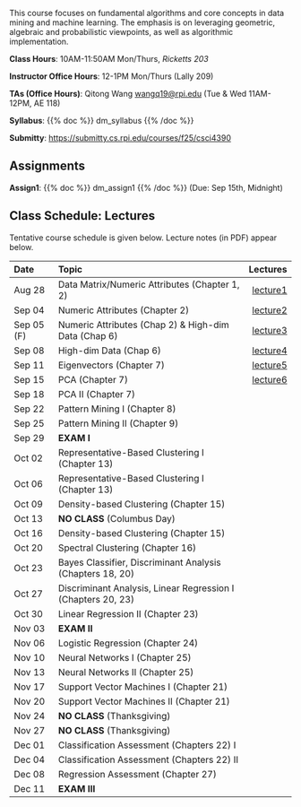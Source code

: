 <!--
.. title: CSCI4390-6390 Data Mining
.. slug: datamining
.. date: 2025-08-13 09:00:31 UTC-04:00
.. tags:
.. category:
.. link:
.. description:
.. has_math: True
.. type: text
-->

This course focuses on fundamental algorithms and core concepts in data
mining and machine learning. The emphasis is on leveraging geometric,
algebraic and probabilistic viewpoints, as well as algorithmic implementation.

**Class Hours**: 10AM-11:50AM Mon/Thurs, _Ricketts 203_

**Instructor Office Hours**: 12-1PM Mon/Thurs (Lally 209)

**TAs (Office Hours)**: Qitong Wang <wangq19@rpi.edu> (Tue & Wed 11AM-12PM, AE 118)

**Syllabus**: {{% doc %}} dm_syllabus {{% /doc %}}

**Submitty**: <https://submitty.cs.rpi.edu/courses/f25/csci4390>

## Assignments

**Assign1**: {{% doc %}} dm_assign1 {{% /doc %}} (Due: Sep 15th, Midnight)

## Class Schedule: Lectures

Tentative course schedule is given below. Lecture notes (in PDF) appear
below.

| Date       | Topic                                                        |                                                               Lectures |
| :--------- | :----------------------------------------------------------- | ---------------------------------------------------------------------: |
| Aug 28     | Data Matrix/Numeric Attributes (Chapter 1, 2)                | [lecture1](http://www.cs.rpi.edu/~zaki/DMCOURSE/lectures/lecture1.pdf) |
| Sep 04     | Numeric Attributes (Chapter 2)                               | [lecture2](http://www.cs.rpi.edu/~zaki/DMCOURSE/lectures/lecture2.pdf) |
| Sep 05 (F) | Numeric Attributes (Chap 2) & High-dim Data (Chap 6)         | [lecture3](http://www.cs.rpi.edu/~zaki/DMCOURSE/lectures/lecture3.pdf) |
| Sep 08     | High-dim Data (Chap 6)                                       | [lecture4](http://www.cs.rpi.edu/~zaki/DMCOURSE/lectures/lecture4.pdf) |
| Sep 11     | Eigenvectors (Chapter 7)                                     | [lecture5](http://www.cs.rpi.edu/~zaki/DMCOURSE/lectures/lecture5.pdf) |
| Sep 15     | PCA (Chapter 7)                                              | [lecture6](http://www.cs.rpi.edu/~zaki/DMCOURSE/lectures/lecture6.pdf) |
| Sep 18     | PCA II (Chapter 7)                                           |                                                                        |
| Sep 22     | Pattern Mining I (Chapter 8)                                 |                                                                        |
| Sep 25     | Pattern Mining II (Chapter 9)                                |                                                                        |
| Sep 29     | **EXAM I**                                                   |                                                                        |
| Oct 02     | Representative-Based Clustering I (Chapter 13)               |                                                                        |
| Oct 06     | Representative-Based Clustering I (Chapter 13)               |                                                                        |
| Oct 09     | Density-based Clustering (Chapter 15)                        |                                                                        |
| Oct 13     | **NO CLASS** (Columbus Day)                                  |                                                                        |
| Oct 16     | Density-based Clustering (Chapter 15)                        |                                                                        |
| Oct 20     | Spectral Clustering (Chapter 16)                             |                                                                        |
| Oct 23     | Bayes Classifier, Discriminant Analysis (Chapters 18, 20)    |                                                                        |
| Oct 27     | Discriminant Analysis, Linear Regression I (Chapters 20, 23) |                                                                        |
| Oct 30     | Linear Regression II (Chapter 23)                            |                                                                        |
| Nov 03     | **EXAM II**                                                  |                                                                        |
| Nov 06     | Logistic Regression (Chapter 24)                             |                                                                        |
| Nov 10     | Neural Networks I (Chapter 25)                               |                                                                        |
| Nov 13     | Neural Networks II (Chapter 25)                              |                                                                        |
| Nov 17     | Support Vector Machines I (Chapter 21)                       |                                                                        |
| Nov 20     | Support Vector Machines II (Chapter 21)                      |                                                                        |
| Nov 24     | **NO CLASS** (Thanksgiving)                                  |                                                                        |
| Nov 27     | **NO CLASS** (Thanksgiving)                                  |                                                                        |
| Dec 01     | Classification Assessment (Chapters 22) I                    |                                                                        |
| Dec 04     | Classification Assessment (Chapters 22) II                   |                                                                        |
| Dec 08     | Regression Assessment (Chapter 27)                           |                                                                        |
| Dec 11     | **EXAM III**                                                 |                                                                        |
